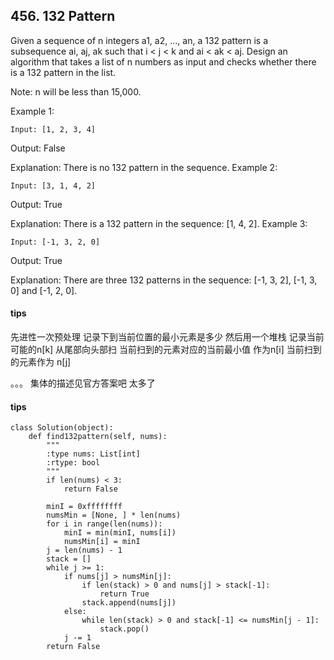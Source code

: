 ## 456. 132 Pattern
Given a sequence of n integers a1, a2, ..., an, a 132 pattern is a subsequence ai, aj, ak such that i < j < k and ai < ak < aj. Design an algorithm that takes a list of n numbers as input and checks whether there is a 132 pattern in the list.

Note: n will be less than 15,000.

Example 1:

```
Input: [1, 2, 3, 4]
```

Output: False

Explanation: There is no 132 pattern in the sequence.
Example 2:

```
Input: [3, 1, 4, 2]
```

Output: True

Explanation: There is a 132 pattern in the sequence: [1, 4, 2].
Example 3:

```
Input: [-1, 3, 2, 0]
```

Output: True

Explanation: There are three 132 patterns in the sequence: [-1, 3, 2], [-1, 3, 0] and [-1, 2, 0].

#### tips
先进性一次预处理 记录下到当前位置的最小元素是多少 然后用一个堆栈 记录当前可能的n[k] 从尾部向头部扫 当前扫到的元素对应的当前最小值 作为n[i] 当前扫到的元素作为 n[j] 

。。。 集体的描述见官方答案吧 太多了


#### tips
```
class Solution(object):
    def find132pattern(self, nums):
        """
        :type nums: List[int]
        :rtype: bool
        """
        if len(nums) < 3:
            return False

        minI = 0xffffffff
        numsMin = [None, ] * len(nums)
        for i in range(len(nums)):
            minI = min(minI, nums[i])
            numsMin[i] = minI
        j = len(nums) - 1
        stack = []
        while j >= 1:
            if nums[j] > numsMin[j]:
                if len(stack) > 0 and nums[j] > stack[-1]:
                    return True
                stack.append(nums[j])
            else:
                while len(stack) > 0 and stack[-1] <= numsMin[j - 1]:
                    stack.pop()
            j -= 1
        return False
```
